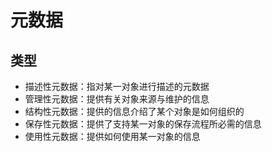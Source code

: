 # 元数据

## 类型

- 描述性元数据：指对某一对象进行描述的元数据
- 管理性元数据：提供有关对象来源与维护的信息
- 结构性元数据：提供的信息介绍了某个对象是如何组织的
- 保存性元数据：提供了支持某一对象的保存流程所必需的信息
- 使用性元数据：提供如何使用某一对象的信息